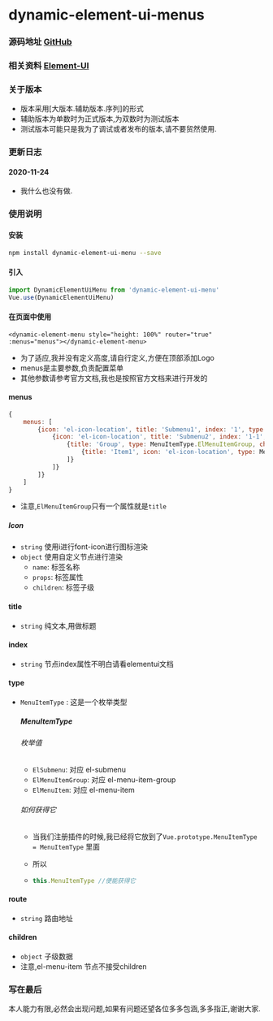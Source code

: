 # dynamic-element-ui-menus
### 源码地址 [GitHub](https://github.com/yaaynn/dynamic-element-ui-menu.git)

### 相关资料 [Element-UI](https://element.eleme.cn/2.14/#/zh-CN/component/menu)

### 关于版本

- 版本采用[大版本.辅助版本.序列]的形式
- 辅助版本为单数时为正式版本,为双数时为测试版本
- 测试版本可能只是我为了调试或者发布的版本,请不要贸然使用.

### 更新日志

#### 2020-11-24

- 我什么也没有做.

### 使用说明

#### 安装

```bash
npm install dynamic-element-ui-menu --save
```

#### 引入

```javascript
import DynamicElementUiMenu from 'dynamic-element-ui-menu'
Vue.use(DynamicElementUiMenu)
```

#### 在页面中使用

```vue
<dynamic-element-menu style="height: 100%" router="true" :menus="menus"></dynamic-element-menu>
```

- 为了适应,我并没有定义高度,请自行定义,方便在顶部添加Logo
- menus是主要参数,负责配置菜单
- 其他参数请参考官方文档,我也是按照官方文档来进行开发的

#### menus

```javascript
{
    menus: [
        {icon: 'el-icon-location', title: 'Submenu1', index: '1', type: MenuItemType.ElSubmenu, children: [
            {icon: 'el-icon-location', title: 'Submenu2', index: '1-1', type: MenuItemType.ElSubmenu, children: [
                {title: 'Group', type: MenuItemType.ElMenuItemGroup, children: [
                    {title: 'Item1', icon: 'el-icon-location', type: MenuItemType.ElMenuItem, route: '/home', index: '1-1-1'}
                ]}
            ]}
        ]}
    ]
}
```

- 注意,`ElMenuItemGroup`只有一个属性就是`title`

##### Icon

- `string` 使用i进行font-icon进行图标渲染
- `object` 使用自定义节点进行渲染
  - `name`:  标签名称
  - `props`: 标签属性
  - `children`: 标签子级

#### title

- `string` 纯文本,用做标题

#### index

- `string` 节点index属性不明白请看elementui文档

#### type

- `MenuItemType` : 这是一个枚举类型

  ##### MenuItemType

  ###### 枚举值

  - `ElSubmenu`: 对应 el-submenu
  - `ElMenuItemGroup`: 对应 el-menu-item-group
  - `ElMenuItem`: 对应 el-menu-item

  ###### 如何获得它

  - 当我们注册插件的时候,我已经将它放到了`Vue.prototype.MenuItemType = MenuItemType` 里面

  - 所以

  - ```javascript
    this.MenuItemType //便能获得它
    ```

#### route

- `string` 路由地址

#### children

- `object` 子级数据
- 注意,el-menu-item 节点不接受children

### 写在最后

本人能力有限,必然会出现问题,如果有问题还望各位多多包涵,多多指正,谢谢大家.
